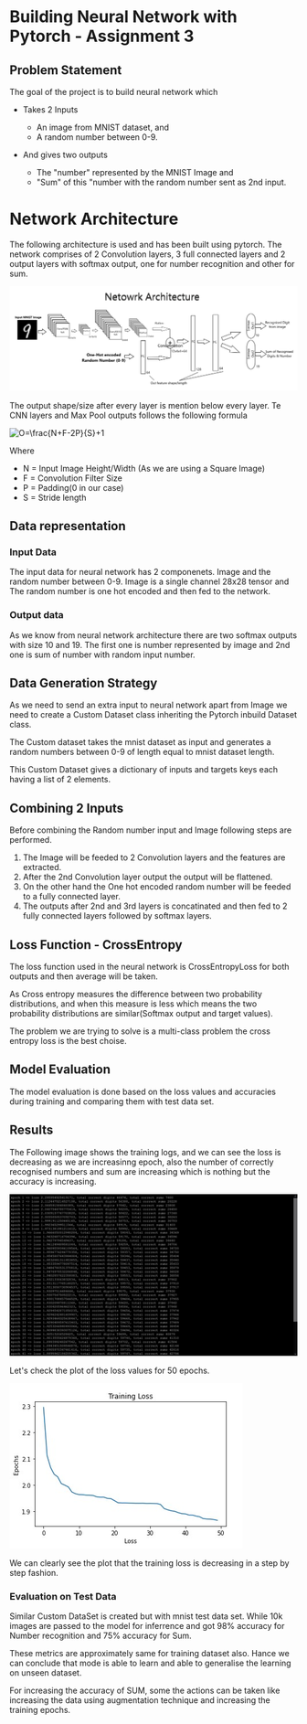 # Building Neural Network with Pytorch - Assignment 3

## Problem Statement

The goal of the project is to build neural network which 
- Takes 2 Inputs
    - An image from MNIST dataset, and
    - A random number between 0-9.

- And gives two outputs
    - The "number" represented by the MNIST Image and
    - "Sum" of this "number with the random number sent as 2nd input.

# Network Architecture

The following architecture is used and has been built using pytorch. The network comprises of 2 Convolution layers, 3 full connected layers and 2 output layers with softmax output, one for number recognition and other for sum.

![Network Architecture](https://raw.githubusercontent.com/chaitanya-vanapamala/pytorch_mnist_multi_label/main/netowrk%20architecture.png)

The output shape/size after every layer is mention below every layer. Te CNN layers and Max Pool outputs follows the following formula

![O=\frac{N+F-2P}{S}+1](https://render.githubusercontent.com/render/math?math=\color{Green}\large%20O%3D%5Cfrac%7BN%2BF-2P%7D%7BS%7D%2B1)

Where 
- N = Input Image Height/Width (As we are using a Square Image)
- F = Convolution Filter Size
- P = Padding(0 in our case)
- S = Stride length

## Data representation

### Input Data
The input data for neural network has 2 componenets. Image and the random number between 0-9. Image is a single channel 28x28 tensor and The random number is one hot encoded and then fed to the network.

### Output data
As we know from neural network architecture there are two softmax outputs with size 10 and 19. The first one is number represented by image and 2nd one is sum of number with random input number.

## Data Generation Strategy

As we need to send an extra input to neural network apart from Image we need to create a Custom Dataset class inheriting the Pytorch inbuild Dataset class.

The Custom dataset takes the mnist dataset as input and generates a random numbers between 0-9 of length equal to mnist dataset length.

This Custom Dataset gives a dictionary of inputs and targets keys each having a list of 2 elements.

## Combining 2 Inputs

Before combining the Random number input and Image following steps are performed.
1. The Image will be feeded to 2 Convolution layers and the features are extracted.
2. After the 2nd Convolution layer output the output will be flattened.
3. On the other hand the One hot encoded random number will be feeded to a fully connected layer.
4. The outputs after 2nd and 3rd layers is concatinated and then fed to 2 fully connected layers followed by softmax layers.

## Loss Function - CrossEntropy
The loss function used in the neural network is CrossEntropyLoss for both outputs and then average will be taken. 

As Cross entropy measures the difference between two probability distributions, and when this measure is less which means the two probability distributions are similar(Softmax output and target values). 

The problem we are trying to solve is a multi-class problem the cross entropy loss is the best choise.


## Model Evaluation

The model evaluation is done based on the loss values and accuracies during training and comparing them with test data set. 

## Results

The Following image shows the training logs, and we can see the loss is decreasing as we are increasinng epoch, also the number of correctly recognised numbers and sum are increasing which is nothing but the accuracy is increasing.

![Training Log](https://raw.githubusercontent.com/chaitanya-vanapamala/pytorch_mnist_multi_label/main/training%20log.png)


Let's check the plot of the loss values for 50 epochs.

![Loss Plot](https://raw.githubusercontent.com/chaitanya-vanapamala/pytorch_mnist_multi_label/main/loss%20plot.jpg)

We can clearly see the plot that the training loss is decreasing in a step by step fashion.

### Evaluation on Test Data

Similar Custom DataSet is created but with mnist test data set. While 10k images are passed to the model for inferrence and got 98% accuracy for Number recognition and 75% accuracy for Sum. 

These metrics are approximately same for training dataset also. Hance we can conclude that mode is able to learn and able to generalise the learning on unseen dataset. 

For increasing the accuracy of SUM, some the actions can be taken like increasing the data using augmentation technique and increasing the training epochs.